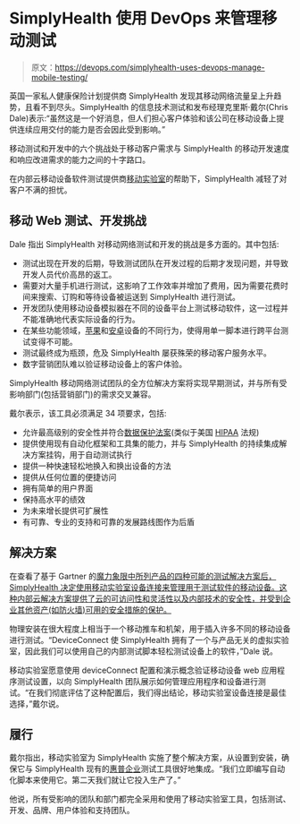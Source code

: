 # SimplyHealth 使用 DevOps 来管理移动测试

> 原文：<https://devops.com/simplyhealth-uses-devops-manage-mobile-testing/>

英国一家私人健康保险计划提供商 SimplyHealth 发现其移动网络流量呈上升趋势，且看不到尽头。SimplyHealth 的信息技术测试和发布经理克里斯·戴尔(Chris Dale)表示:“虽然这是一个好消息，但人们担心客户体验和该公司在移动设备上提供连续应用交付的能力是否会因此受到影响。”

移动测试和开发中的六个挑战处于移动客户需求与 SimplyHealth 的移动开发速度和响应改进需求的能力之间的十字路口。

在内部云移动设备软件测试提供商[移动实验室](http://mobilelabsinc.com/device-connect/)的帮助下，SimplyHealth 减轻了对客户不满的担忧。

## 移动 Web 测试、开发挑战

Dale 指出 SimplyHealth 对移动网络测试和开发的挑战是多方面的。其中包括:

*   测试出现在开发的后期，导致测试团队在开发过程的后期才发现问题，并导致开发人员代价高昂的返工。
*   需要对大量手机进行测试，这影响了工作效率并增加了费用，因为需要花费时间来搜索、订购和等待设备被运送到 SimplyHealth 进行测试。
*   开发团队使用移动设备模拟器在不同的设备平台上测试移动软件，这一过程并不能准确地代表实际设备的行为。
*   在某些功能领域，[苹果](https://www.apple.com/)和[安卓](https://www.android.com/)设备的不同行为，使得用单一脚本进行跨平台测试变得不可能。
*   测试最终成为瓶颈，危及 SimplyHealth 屡获殊荣的移动客户服务水平。
*   数字营销团队难以验证移动设备上的客户体验。

SimplyHealth 移动网络测试团队的全方位解决方案将实现早期测试，并与所有受影响部门(包括营销部门)的需求交叉兼容。

戴尔表示，该工具必须满足 34 项要求，包括:

*   允许最高级别的安全性并符合[数据保护法案](http://www.legislation.gov.uk/ukpga/1998/29/contents)(类似于美国 [HIPAA](https://www.hhs.gov/hipaa) 法规)
*   提供使用现有自动化框架和工具集的能力，并与 SimplyHealth 的持续集成解决方案挂钩，用于自动测试执行
*   提供一种快速轻松地换入和换出设备的方法
*   提供从任何位置的便捷访问
*   拥有简单的用户界面
*   保持高水平的绩效
*   为未来增长提供可扩展性
*   有可靠、专业的支持和可靠的发展路线图作为后盾

## 解决方案

在查看了基于 Gartner 的[魔力象限中所列产品的四种可能的测试解决方案后，SimplyHealth 决定使用移动实验室设备连接来管理用于测试软件的移动设备。这种内部云解决方案提供了云的可访问性和灵活性以及内部技术的安全性，并受到企业其他资产(如防火墙)可用的安全措施的保护。](https://www.gartner.com)

物理安装在很大程度上相当于一个移动推车和机架，用于插入许多不同的移动设备进行测试。“DeviceConnect 使 SimplyHealth 拥有了一个与产品无关的虚拟实验室，因此我们可以使用自己的内部测试脚本轻松测试设备上的软件，”Dale 说。

移动实验室愿意使用 deviceConnect 配置和演示概念验证移动设备 web 应用程序测试设置，以向 SimplyHealth 团队展示如何管理应用程序和设备进行测试。“在我们彻底评估了这种配置后，我们得出结论，移动实验室设备连接是最佳选择，”戴尔说。

## 履行

戴尔指出，移动实验室为 SimplyHealth 实施了整个解决方案，从设置到安装，确保它与 SimplyHealth 现有的[惠普企业](http://www.hpe.com/)测试工具很好地集成。“我们立即编写自动化脚本来使用它。第二天我们就让它投入生产了。”

他说，所有受影响的团队和部门都完全采用和使用了移动实验室工具，包括测试、开发、品牌、用户体验和支持团队。